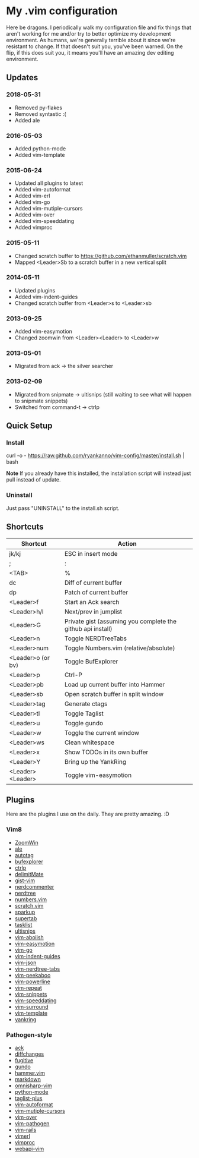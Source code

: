 # My .vim configuration

Here be dragons.  I periodically walk my configuration file and fix
things that aren't working for me and/or try to better optimize my development
environment.  As humans, we're generally terrible about it since we're
resistant to change.  If that doesn't suit you, you've been warned.  On the flip,
if this does suit you, it means you'll have an amazing dev editing environment.

## Updates

### 2018-05-31

* Removed py-flakes
* Removed syntastic :(
* Added ale

### 2016-05-03

* Added python-mode
* Added vim-template

### 2015-06-24

* Updated all plugins to latest
* Added vim-autoformat
* Added vim-erl
* Added vim-go
* Added vim-mutiple-cursors
* Added vim-over
* Added vim-speeddating
* Added vimproc

### 2015-05-11

* Changed scratch buffer to https://github.com/ethanmuller/scratch.vim
* Mapped &lt;Leader&gt;Sb to a scratch buffer in a new vertical split

### 2014-05-11

* Updated plugins
* Added vim-indent-guides
* Changed scratch buffer from &lt;Leader&gt;s to &lt;Leader&gt;sb

### 2013-09-25

* Added vim-easymotion
* Changed zoomwin from &lt;Leader&gt;&lt;Leader&gt; to &lt;Leader&gt;w

### 2013-05-01

* Migrated from ack -> the silver searcher

### 2013-02-09

* Migrated from snipmate -> ultisnips (still waiting to see what will happen to snipmate snippets)
* Switched from command-t -> ctrlp

## Quick Setup

### Install

curl -o - https://raw.github.com/ryankanno/vim-config/master/install.sh | bash

**Note** If you already have this installed, the installation script will
instead just pull instead of update.


### Uninstall

Just pass "UNINSTALL" to the install.sh script.


## Shortcuts

<table>
    <thead>
        <tr>
            <th>Shortcut</th>
            <th>Action</th>
        </tr>
    </thead>
    <tbody>
        <tr>
            <td>jk/kj</td>
            <td>ESC in insert mode</td>
        </tr>
        <tr>
            <td>;</td>
            <td>:</td>
        </tr>
        <tr>
            <td>&lt;TAB&gt;</td>
            <td>%</td>
        </tr>
        <tr>
            <td>dc</td>
            <td>Diff of current buffer</td>
        </tr>
        <tr>
            <td>dp</td>
            <td>Patch of current buffer</td>
        </tr>
        <tr>
            <td>&lt;Leader&gt;f</td>
            <td>Start an Ack search</td>
        </tr>
        <tr>
            <td>&lt;Leader&gt;h/l</td>
            <td>Next/prev in jumplist</td>
        </tr>
        <tr>
            <td>&lt;Leader&gt;G</td>
            <td>Private gist (assuming you complete the github api install)</td>
        </tr>
        <tr>
            <td>&lt;Leader&gt;n</td>
            <td>Toggle NERDTreeTabs</td>
        </tr>
        <tr>
            <td>&lt;Leader&gt;num</td>
            <td>Toggle Numbers.vim (relative/absolute)</td>
        </tr>
        <tr>
            <td>&lt;Leader&gt;o (or bv)</td>
            <td>Toggle BufExplorer</td>
        </tr>
        <tr>
            <td>&lt;Leader&gt;p</td>
            <td>Ctrl-P</td>
        </tr>
        <tr>
            <td>&lt;Leader&gt;pb</td>
            <td>Load up current buffer into Hammer</td>
        </tr>
        <tr>
            <td>&lt;Leader&gt;sb</td>
            <td>Open scratch buffer in split window</td>
        </tr>
        <tr>
            <td>&lt;Leader&gt;tag</td>
            <td>Generate ctags</td>
        </tr>
        <tr>
            <td>&lt;Leader&gt;tl</td>
            <td>Toggle Taglist</td>
        </tr>
        <tr>
            <td>&lt;Leader&gt;u</td>
            <td>Toggle gundo</td>
        </tr>
        <tr>
            <td>&lt;Leader&gt;w</td>
            <td>Toggle the current window</td>
        </tr>
        <tr>
            <td>&lt;Leader&gt;ws</td>
            <td>Clean whitespace</td>
        </tr>
        <tr>
            <td>&lt;Leader&gt;x</td>
            <td>Show TODOs in its own buffer</td>
        </tr>
        <tr>
            <td>&lt;Leader&gt;Y</td>
            <td>Bring up the YankRing</td>
        </tr>
        <tr>
            <td>&lt;Leader&gt;&lt;Leader&gt;</td>
            <td>Toggle vim-easymotion</td>
        </tr>
    </tbody>
</table>


## Plugins

Here are the plugins I use on the daily.  They are pretty amazing. :D

### Vim8

* [ZoomWin](https://github.com/regedarek/ZoomWin)
* [ale](https://github.com/w0rp/ale)
* [autotag](https://github.com/vim-scripts/AutoTag)
* [bufexplorer](https://github.com/jlanzarotta/bufexplorer)
* [ctrlp](https://github.com/ctrlpvim/ctrlp.vim)
* [delimitMate](https://github.com/Raimondi/delimitMate)
* [gist-vim](http://github.com/mattn/gist-vim)
* [nerdcommenter](https://github.com/scrooloose/nerdcommenter)
* [nerdtree](https://github.com/scrooloose/nerdtree)
* [numbers.vim](https://github.com/myusuf3/numbers.vim/)
* [scratch.vim](https://github.com/ethanmuller/scratch.vim)
* [sparkup](https://github.com/rstacruz/sparkup)
* [supertab](http://github.com/ervandew/supertab)
* [tasklist](http://github.com/vim-scripts/TaskList)
* [ultisnips](http://github.com/SirVer/ultisnips)
* [vim-abolish](https://github.com/tpope/vim-abolish)
* [vim-easymotion](https://github.com/easymotion/vim-easymotion)
* [vim-go](https://github.com/fatih/vim-go)
* [vim-indent-guides](https://github.com/nathanaelkane/vim-indent-guides)
* [vim-json](https://github.com/elzr/vim-json.git)
* [vim-nerdtree-tabs](https://github.com/jistr/vim-nerdtree-tabs)
* [vim-peekaboo](https://github.com/junegunn/vim-peekaboo)
* [vim-powerline](https://github.com/Lokaltog/vim-powerline)
* [vim-repeat](https://github.com/tpope/vim-repeat)
* [vim-snippets](https://github.com/honza/vim-snippets)
* [vim-speeddating](https://github.com/tpope/vim-speeddating)
* [vim-surround](https://github.com/tpope/vim-surround)
* [vim-template](https://github.com/aperezdc/vim-template)
* [yankring](https://github.com/vim-scripts/YankRing.vim)

### Pathogen-style

* [ack](http://github.com/mileszs/ack.vim)
* [diffchanges](http://github.com/jmcantrell/vim-diffchanges)
* [fugitive](http://github.com/tpope/vim-fugitive)
* [gundo](http://github.com/vim-scripts/Gundo)
* [hammer.vim](http://github.com/vim-scripts/hammer.vim)
* [markdown](http://github.com/tpope/vim-markdown)
* [omnisharp-vim](https://github.com/OmniSharp/omnisharp-vim)
* [python-mode](https://github.com/klen/python-mode)
* [taglist-plus](http://github.com/vim-scripts/taglist-plus)
* [vim-autoformat](https://github.com/Chiel92/vim-autoformat)
* [vim-mutiple-cursors](https://github.com/terryma/vim-multiple-cursors)
* [vim-over](https://github.com/osyo-manga/vim-over)
* [vim-pathogen](https://github.com/tpope/vim-pathogen)
* [vim-rails](https://github.com/tpope/vim-rails)
* [vimerl](https://github.com/jimenezrick/vimerl)
* [vimproc](https://github.com/Shougo/vimproc.vim)
* [webapi-vim](http://github.com/mattn/webapi-vim.git)
